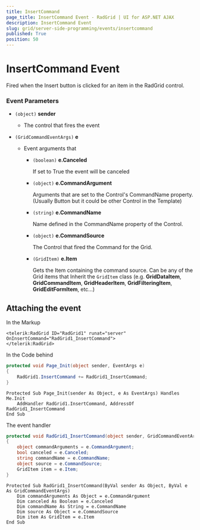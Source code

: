 ```yaml
---
title: InsertCommand
page_title: InsertCommand Event - RadGrid | UI for ASP.NET AJAX
description: InsertCommand Event
slug: grid/server-side-programming/events/insertcommand
published: True
position: 50
---
```


# InsertCommand Event

Fired when the Insert button is clicked for an item in the RadGrid control.

### Event Parameters

* `(object)` **sender**

    * The control that fires the event

* `(GridCommandEventArgs)` **e**

    * Event arguments that 

        * `(boolean)` **e.Canceled**
            
            If set to True the event will be canceled

        * `(object)` **e.CommandArgument**

            Arguments that are set to the Control's CommandName property. (Usually Button but it could be other Control in the Template)

        * `(string)` **e.CommandName**

            Name defined in the CommandName property of the Control.

        * `(object)` **e.CommandSource**

            The Control that fired the Command for the Grid.

        * `(GridItem)` **e.Item**

            Gets the Item containing the command source. Can be any of the Grid items that Inherit the `GridItem` class (e.g. **GridDataItem**,  **GridCommandItem**, **GridHeaderItem**, **GridFilteringItem**, **GridEditFormItem**, etc...)

## Attaching the event

In the Markup

````ASP.NET
<telerik:RadGrid ID="RadGrid1" runat="server" OnInsertCommand="RadGrid1_InsertCommand">
</telerik:RadGrid>
````

In the Code behind

````C#
protected void Page_Init(object sender, EventArgs e)
{
    RadGrid1.InsertCommand += RadGrid1_InsertCommand;
}
````
````VB
Protected Sub Page_Init(sender As Object, e As EventArgs) Handles Me.Init
    AddHandler RadGrid1.InsertCommand, AddressOf RadGrid1_InsertCommand
End Sub
````

The event handler

````C#
protected void RadGrid1_InsertCommand(object sender, GridCommandEventArgs e)
{
    object commandArguments = e.CommandArgument;
    bool canceled = e.Canceled;
    string commandName = e.CommandName;
    object source = e.CommandSource;
    GridItem item = e.Item;
}
````
````VB
Protected Sub RadGrid1_InsertCommand(ByVal sender As Object, ByVal e As GridCommandEventArgs)
    Dim commandArguments As Object = e.CommandArgument
    Dim canceled As Boolean = e.Canceled
    Dim commandName As String = e.CommandName
    Dim source As Object = e.CommandSource
    Dim item As GridItem = e.Item
End Sub
````
 
  
